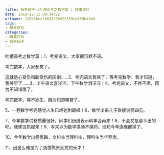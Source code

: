 ```yaml
---
title: 搞笑段子->吐槽高考之数学篇 | 糗事百科
date: 2019-12-15 09:34:22
urlname: 128b1bee1483228b925359caf89b4fb8
tags: 
- 糗事百科
categories:
- 糗事百科
- 搞笑段子
---
```

吐槽高考之数学篇：1、考完语文，大家都沉默不语。

考完数学，大家都笑了。

这就是心受伤和脑受伤的区别……2、考完语文我哭了，等考完数学，我才知道，我哭早了……3、上午语文喜洋洋，下午数学泪汪汪！4、考完语文，不疼不痒，因为不知错哪了。

考完数学，痛不欲生，因为知道哪错了。

5、一卷数学考完感觉人生已经达到巅峰！6、数学出来儿子直接说高四见。

7、今年数学试卷质量很好，同学们纷纷表示明年会再来！8、不会又是葛军出的吧，我建议抓起来！9、本来以为数学换汤不换药，谁知今年连碗都换了。

10、今年数学出卷思路，文科生当理科生，理科生当华罗庚。

11、出这么难是为了选拔陈景润式的天才！


